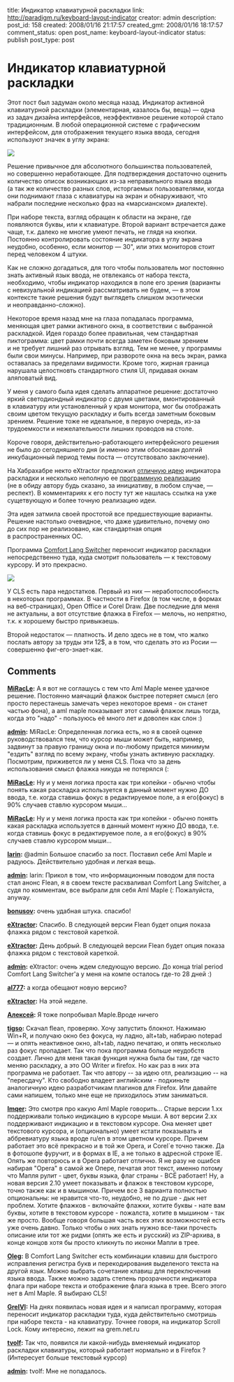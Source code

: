 title: Индикатор клавиатурной раскладки
link: http://paradigm.ru/keyboard-layout-indicator
creator: admin
description: 
post_id: 158
created: 2008/01/16 21:17:57
created_gmt: 2008/01/16 18:17:57
comment_status: open
post_name: keyboard-layout-indicator
status: publish
post_type: post

# Индикатор клавиатурной раскладки

Этот пост был задуман около месяца назад. Индикатор активной клавиатурной раскладки (элементарная, казалось бы, вещь) — одна из задач дизайна интерфейсов, неэффективное решение которой стало традиционным. В любой операционной системе с графическим интерфейсом, для отображения текущего языка ввода, сегодня используют значек в углу экрана:

![](/;-\)/2008/01/layout-ind.png)

Решение привычное для абсолютного большинства пользователей, но совершенно неработающее. Для подтверждения достаточно оценить количество описок возникающих из-за неправильного языка ввода (а так же количество разных слов, исторгаемых пользователями, когда они поднимают глаза с клавиатуры на экран и обнаруживают, что набрали последние несколько фраз на «марсианском» диалекте).

При наборе текста, взгляд обращен к области на экране, где появляются буквы, или к клавиатуре. Второй вариант встречается даже чаще, т.к. далеко не многие умеют печать, не глядя на кнопки. Постоянно контролировать состояние индикатора в углу экрана неудобно, особенно, если монитор — 30", или этих мониторов стоит перед человеком 4 штуки. 

Как не сложно догадаться, для того чтобы пользователь мог постоянно знать активный язык ввода, не отвлекаясь от набора текста, необходимо, чтобы индикатор находился в поле его зрения (варианты с невизуальной индикацией рассматривать не будем, — в этом контексте такие решения будут выглядеть слишком экзотически и неоправданно-сложно).

Некоторое время назад мне на глаза попадалась программа, меняющая цвет рамки активного окна, в соответствии с выбранной раскладкой. Идея гораздо более правильная, чем стандартная пиктограмма: цвет рамки почти всегда заметен боковым зрением и не требует лишний раз отрывать взгляд. Тем не менее, у программы были свои минусы. Например, при развороте окна на весь экран, рамка оставалась за пределами видимости. Кроме того, жирная граница нарушала целостновть стандартного стиля UI, придавая окнам аляповатый вид.

У меня у самого была идея сделать аппаратное решение: достаточно яркий светодиондный индикатор с двумя цветами, вмонтированный в клавиатуру или установленный у края монитора, мог бы отображать своим цветом текущую раскладку и быть всегда заметным боковым зрением. Решение тоже не идеальное, в первую очередь, из-за трудоемкости и нежелательности лишних проводов на столе.

Короче говоря, действительно-работающего интерфейсного решения не было до сегодняшнего дня (и именно этим обоснован долгий инкубационный период темы поста — отсутствовало заключение).

На Хабрахабре некто eXtractor предложил [отличную идею](http://b23.ru/cbf) индикатора раскладки и несколько неполную ее [программную реализацию](http://code.google.com/p/flean/) (не в обиду автору будь сказано, за инициативу, в любом случае, — респект). В комментариях к его посту тут же нашлась ссылка на уже сущетвующую и более точную реализацию идеи.

Эта идея затмила своей простотой все предшествующие варианты. Решение настолько очевидное, что даже удивительно, почему оно до сих пор не реализовано, как стандартная опция в распространенных ОС.

Программа [Comfort Lang Switcher](http://b23.ru/cbx) переносит индикатор раскладки непосредственно туда, куда смотрит пользователь — к текстовому курсору. И это прекрасно.

![](/;-\)/2008/01/flag.png)

У CLS есть пара недостатков. Первый из них — неработоспособность в некоторых программах. В частности в Firefox (в том числе, в формах на веб-страницах), Open Office и Corel Draw. Две последние для меня не актуальны, а вот отсутствие флажка в Firefox — мелочь, но непрятно, т.к. к хорошему быстро привыкаешь.

Второй недостаток — платность. И дело здесь не в том, что жалко послать автору за труды эти 12$, а в том, что сделать это из Росии — совершенно фиг-его-знает-как.

## Comments

**[MiRacLe](#198 "2008/01/17 00:53:32"):** А я вот не соглашусь с тем что Aml Maple менее удачное решение. Постоянно маячащий флажок быстрее потеряет смысл (его просто перестанешь замечать через некоторое время - он станет частью фона), а aml maple показывает этот самый флажок лишь тогда, когда это "надо" - пользуюсь её много лет и доволен как слон :)

**[admin](#199 "2008/01/17 01:01:43"):** MiRacLe: Определенная логика есть, но я в своей оценке руководствовался тем, что курсор мыши может быть, например, задвинут за правую границу окна и по-любому придется минимум "ездить" взгляд по всему экрану, чтобы узнать активную раскладку. Посмотрим, приживется ли у меня CLS. Пока что за день использования смысл флажка никуда не потерялся (:

**[MiRacLe](#200 "2008/01/17 01:23:08"):** Ну и у меня логика проста как три копейки - обычно чтобы понять какая раскладка используется в данный момент нужно ДО ввода, т.е. когда ставишь фокус в редактируемое поле, а я его(фокус) в 90% случаев ставлю курсором мыши...

**[MiRacLe](#201 "2008/01/17 01:26:23"):** Ну и у меня логика проста как три копейки - обычно понять какая раскладка используется в данный момент нужно ДО ввода, т.е. когда ставишь фокус в редактируемое поле, а я его(фокус) в 90% случаев ставлю курсором мыши...

**[larin](#204 "2008/01/17 11:14:47"):** @admin Большое спасибо за пост. Поставил себе Aml Maple и радуюсь. Действительно удобная и легкая вещь.

**[admin](#205 "2008/01/17 15:38:12"):** larin: Прикол в том, что информационным поводом для поста стал анонс Flean, я в своем тексте расхваливал Comfort Lang Switcher, а судя по комментам, все выбрали для себя Aml Maple (: Пожалуйста, anyway.

**[bonusov](#207 "2008/01/17 23:03:38"):** очень удабная штука. спасибо!

**[eXtractor](#213 "2008/01/19 12:25:18"):** Спасибо. В следующей версии Flean будет опция показа флажка рядом с текстовой кареткой.

**[eXtractor](#214 "2008/01/19 12:41:36"):** День добрый. В следующей версии Flean будет опция показа флажка рядом с текстовой кареткой.

**[admin](#215 "2008/01/19 13:39:58"):** eXtractor: очень ждем следующую версию. До конца trial period Comfort Lang Switcher'a у меня на компе осталось где-то 28 дней :)

**[al777](#218 "2008/01/19 23:55:18"):** а когда обещают новую версию?

**[eXtractor](#225 "2008/01/22 13:49:41"):** На этой неделе.

**[Алексей](#275 "2008/02/05 14:41:38"):** Я тоже попробывал Maple.Вроде ничего

**[tigso](#840 "2008/06/01 07:12:39"):** Скачал flean, проверяю. Хочу запустить блокнот. Нажимаю Win+R, и получаю окно без фокуса, ну ладно, alt+tab, набираю notepad — и опять неактивное окно, alt+tab, ладно печатаю, и опять несколько раз фокус пропадает. Так что пока программа больше неудобств создает. Лично для меня такая функция нужна была бы там, где часто меняю раскладку, а это OO Writer и firefox. Но как раз в них эта программа не работает. Так что автору -- за идею отл, реализацию -- на "пересдачу". Кто свободно владеет английским - подкиньте аналогичную идею разработчикам плагинов для Firefox. Или давайте сами напишем, только мне еще не приходилось этим заниматься.

**[Imqer](#1436 "2008/07/24 23:55:28"):** Это смотря про какую Aml Maple говорить... Старые версии 1.хх поддерживали только индикацию в курсоре мыши. А вот версии 2.хх поддерживают индикацию и в текстовом курсоре. Она меняет цвет текстового курсора, и (опционально) умеет кстати показывать и аббревиатуру языка вроде ru/en в этом цветном курсоре. Причем работает это всё прекрасно и в той же Opera, и Corel`е точно также. Да в фотошопе фуручит, и в формах в IE, а не только в адресной строке IE. Опять же повторюсь и в Opera работает отлично. Я не разу не ошибся набирая "Opera" в самой же Опере, печатая этот текст, именно потому что Мапля рулит - цвет, буквы языка, флаг страны - ВСЁ работает! Ну, а новая версия 2.10 умеет показывать и флажок в текстовом курсоре, точно также как и в мышином. Причем все 3 варианта полностью опциональны: не нравится что-то, неудобно, не по душе - дык нет проблем. Хотите флажков - включайте флажки, хотите буквы - нате вам буквы, хотите в текстовом курсоре - пожалста, хотите в мышином - так же просто. Вообще говоря большая часть всех этих возможностей есть уже очень давно. Только чтобы о них знать нужно все-таки прочесть описание или тот же ридми (опять же есть и русский) из ZIP-архива, в конце концов хотя бы просто кликнуть по иконки Мапли в трее.

**[Oleg](#40497 "2009/12/02 14:25:36"):** В Comfort Lang Switcher есть комбинации клавиш для быстрого исправления регистра букв и перекодирования выделеного текста на другой язык. Можно выбрать сочетание клавиш для переключения языка ввода. Также можно задать степень прозрачности индикатора флага при наборе текста и отображение флага языка в трее. Всего этого нет в Aml Maple. Я выбираю CLS!

**[GreIVI](#41587 "2009/12/31 21:07:21"):** На днях появилась новая идея и я написал программу, которая переносит индикатор раскладки туда, куда действительно смотришь при наборе текста - на клавиатуру. Точнее говоря, на индикатор Scroll Lock. Кому интересно, лежит на grem.net.ru

**[tvolf](#47949 "2010/10/15 10:27:30"):** Так что, появился ли какой-нибудь вменяемый индикатор раскладки клавиатуры, который работает нормально и в Firefox ? (Интересует больше текстовый курсор)

**[admin](#47953 "2010/10/15 13:05:24"):** tvolf: Мне не попадалось.

